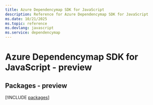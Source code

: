 ```yaml
---
title: Azure Dependencymap SDK for JavaScript
description: Reference for Azure Dependencymap SDK for JavaScript
ms.date: 10/21/2025
ms.topic: reference
ms.devlang: javascript
ms.service: dependencymap
---
```

# Azure Dependencymap SDK for JavaScript - preview
## Packages - preview
[!INCLUDE [packages](dependencymap-index.md)]